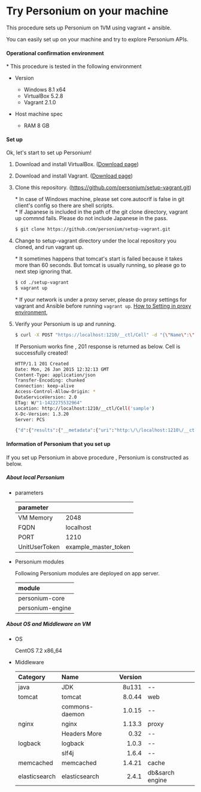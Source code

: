 Try Personium on your machine
====

This procedure sets up Personium on 1VM using vagrant + ansible.

You can easily set up on your machine and try to explore Personium APIs.

#### Operational confirmation environment
\* This procedure is tested in the following environment

* Version
  * Windows 8.1 x64
  * VirtualBox 5.2.8
  * Vagrant 2.1.0

* Host machine spec
  * RAM 8 GB

#### Set up

Ok, let's start to set up Personium!

1. Download and install VirtualBox. ([Download page](https://www.virtualbox.org/wiki/Downloads))

2. Download and install Vagrant. ([Download page](https://www.vagrantup.com/downloads))

3. Clone this repository. (https://github.com/personium/setup-vagrant.git)

    \* In case of Windows machine, please set core.autocrlf is false in git client's config so there are shell scripts.  
	\* If Japanese is included in the path of the git clone directory, vagrant up commnd fails. Please do not include Japanese in the pass.

	```bash
	$ git clone https://github.com/personium/setup-vagrant.git
	```

4. Change to setup-vagrant directory under the local repository you cloned, and run vagrant up.

   \* It sometimes happens that tomcat's start is failed because it takes more than 60 seconds. But tomcat is usually running, so please go to next step ignoring that.

	```bash
	$ cd ./setup-vagrant
	$ vagrant up
	```

	\* If your network is under a proxy server, please do proxy settings for vagrant and Ansible before running `vagrant up`.
	[How to Setting in proxy environment](How_to_Setting_in_proxy_environment.md ""),

5. Verify your Personium is up and running.

	```bash
	$ curl -X POST "https://localhost:1210/__ctl/Cell" -d "{\"Name\":\"sample\"}" -H "Authorization:Bearer example_master_token" -H "Accept:application/json" -i -s
	```

	If Personium works fine , 201 response is returned as below. Cell is successfully created!

	```bash
	HTTP/1.1 201 Created
	Date: Mon, 26 Jan 2015 12:32:13 GMT
	Content-Type: application/json
	Transfer-Encoding: chunked
	Connection: keep-alive
	Access-Control-Allow-Origin: *
	DataServiceVersion: 2.0
	ETag: W/"1-1422275532964"
	Location: http://localhost:1210/__ctl/Cell('sample')
	X-Dc-Version: 1.3.20
	Server: PCS

	{"d":{"results":{"__metadata":{"uri":"http:\/\/localhost:1210\/__ctl\/Cell('sample')","etag":"W\/\"1-1422275532964\"","type":"UnitCtl.Cell"},"Name":"sample","__published":"\/Date(1422275532964)\/","__updated":"\/Date(1422275532964)\/"}}}
	```
	

#### Information of Personium that you set up

If you set up Personium in above procedure , Personium is constructed as below.

##### About local Personium

* parameters

	|parameter    |                    |
	|:------------|--------------------|
	|VM Memory       |2048           |
	|FQDN         |localhost           |
	|PORT         |1210                |
	|UnitUserToken|example_master_token|

* Personium modules

	Following Personium modules are deployed on app server.

	|module           |
	|:----------------|
	|personium-core   |
	|personium-engine |


##### About OS and Middleware on VM

* OS

	CentOS 7.2 x86_64

* Middleware

    |Category       | Name           |Version       |                   |
    |:--------------|:---------------|-------------:|:------------------|
    | java          | JDK            |        8u131 | --                |
    | tomcat        | tomcat         |       8.0.44 | web               |
    |               | commons-daemon |       1.0.15 | --                |
    | nginx         | nginx          |       1.13.3 | proxy             |
    |               | Headers More   |         0.32 | --                |
    | logback       | logback        |        1.0.3 | --                |
    |               | slf4j          |        1.6.4 | --                |
    | memcached     | memcached      |       1.4.21 | cache             |
    | elasticsearch | elasticsearch  |        2.4.1 | db&sarch engine   |
